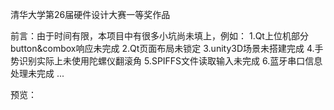 
清华大学第26届硬件设计大赛一等奖作品

前言：由于时间有限，本项目中有很多小坑尚未填上，例如：
1.Qt上位机部分button&combox响应未完成
2.Qt页面布局未锁定
3.unity3D场景未搭建完成
4.手势识别实际上未使用陀螺仪翻滚角
5.SPIFFS文件读取输入未完成
6.蓝牙串口信息处理未完成
...

预览：


